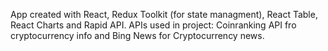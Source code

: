 App created with React, Redux Toolkit (for state managment), React Table, React Charts and Rapid API. APIs used in project: Coinranking API fro cryptocurrency info and Bing News for Cryptocurrency news.
